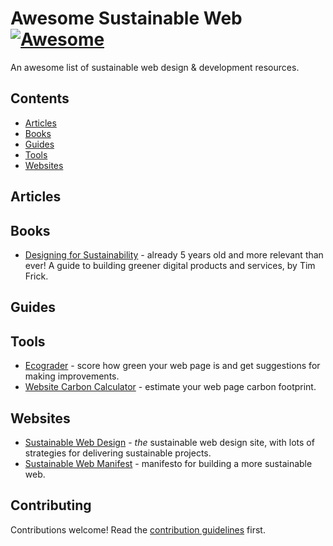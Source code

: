 # Awesome Sustainable Web [![Awesome](https://awesome.re/badge-flat.svg)](https://awesome.re)

An awesome list of sustainable web design & development resources.

## Contents

- [Articles](#articles)
- [Books](#books)
- [Guides](#guides)
- [Tools](#tools)
- [Websites](#websites)

## Articles

## Books

- [Designing for Sustainability](https://www.oreilly.com/library/view/designing-for-sustainability/9781491935767/) - already 5 years old and more relevant than ever! A guide to building greener digital products and services, by Tim Frick.

## Guides

## Tools

- [Ecograder](https://www.ecograder.com/) - score how green your web page is and get suggestions for making improvements.
- [Website Carbon Calculator](https://www.websitecarbon.com/) - estimate your web page carbon footprint.

## Websites

- [Sustainable Web Design](https://sustainablewebdesign.org/) - _the_ sustainable web design site, with lots of strategies for delivering sustainable projects.
- [Sustainable Web Manifest](https://www.sustainablewebmanifesto.com/) - manifesto for building a more sustainable web.

## Contributing

Contributions welcome! Read the [contribution guidelines](contributing.md) first.

